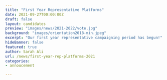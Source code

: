 ```yaml
---
title: "First Year Representative Platforms"
date: 2021-09-27T00:00:00Z
draft: false
layout: candidates
preview: "images/news/2021-2022/vote.jpg"
background: "images/orientation2018-min.jpeg"
excerpt: "Our first year representative campaigning period has begun!"
hideBanner: false
featured: true
author: Sarah Ali
url: /news/first-year-rep-platforms-2021
categories:
- annoucement

---
```

